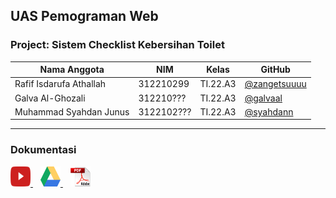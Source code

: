 ## UAS Pemograman Web

### Project: Sistem Checklist Kebersihan Toilet

<table>
  <thead>
    <tr>
      <th>Nama Anggota</th>
      <th>NIM</th>
      <th>Kelas</th>
      <th>GitHub</th>
    </tr>
  </thead>
  <tbody>
    <tr>
      <td>Rafif Isdarufa Athallah</td>
      <td>312210299</td>
      <td>TI.22.A3</td>
      <td><a href="https://github.com/zangetsuuuu/" target="_blank">@zangetsuuuu</a></td>
    </tr>
    <tr>
      <td>Galva Al-Ghozali</td>
      <td>312210???</td>
      <td>TI.22.A3</td>
      <td><a href="https://github.com/galvaal/" target="_blank">@galvaal</a></td>
    </tr>
    <tr>
      <td>Muhammad Syahdan Junus</td>
      <td>3122102???</td>
      <td>TI.22.A3</td>
      <td><a href="https://github.com/syahdann/" target="_blank">@syahdann</a></td>
    </tr>
  </tbody>
</table>

---

### Dokumentasi

<div>
    <a href="https://www.youtube.com/" target="_blank" style="margin-right: 12px;">
    <img src="./main/assets/images/youtube.svg" width="32" height="32" alt="YouTube Icon">
    </a>
    <a href="https://www.drive-google.com/" target="_blank" style="margin-right: 12px;">
        <img src="./main/assets/images/google-drive.svg" width="32" height="32" alt="Drive Icon">
    </a>
    <a href="https://www.adobe.com/" target="_blank">
    <img src="./main/assets/images/pdf.svg" width="32" height="32" alt="PDF Icon">
    </a>
</div>
